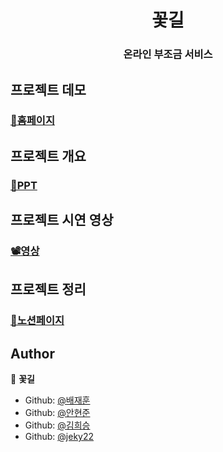 <h1 align=center>꽃길</h1>

<h3 align=center>  온라인 부조금 서비스</h3>

## 프로젝트 데모
### [🚀홈페이지](http://kkotgil.s3-website.ap-northeast-2.amazonaws.com/)
## 프로젝트 개요
### [🔗PPT](https://github.com/NHfintech/README/files/5728291/nh._.pdf)
## 프로젝트 시연 영상
### [📽영상](https://youtu.be/if5IwPW71lI)
## 프로젝트 정리
### [📑노션페이지](https://www.notion.so/NH-f8871f8922e44690863bcee1c52debca)

## Author

👤 **꽃길**

* Github: [@배재훈](https://github.com/jaypae95)
* Github: [@안현준](https://github.com/nnfsth)
* Github: [@김희승](https://github.com/KHS-kr)
* Github: [@jeky22](https://github.com/jeky22)


